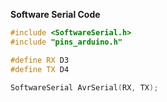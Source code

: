 **Software Serial Code**

```c++
#include <SoftwareSerial.h>
#include "pins_arduino.h"

#define RX D3
#define TX D4

SoftwareSerial AvrSerial(RX, TX);
```
